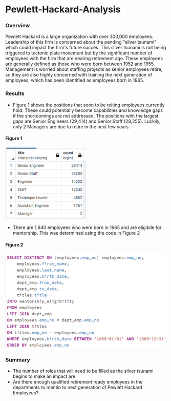# Pewlett-Hackard-Analysis

### Overview
Pewlett Hackard is a large organization with over 300,000 employees. Leadership of this firm is concerned about the pending "silver tsunami" which could impact the firm's future succes. This silver tsunami is not being triggered to tectonic plate movement but by the significant number of employees with the firm that are nearing retirement age. These employees are generally defined as those who were born between 1952 and 1955. Management is worried about staffing projects as senior employees retire, so they are also highly concerned with training the next generation of employees, which has been identified as employees born in 1965.

### Results
* Figure 1 shows the positions that soon to be reiting employees currently hold. These could potentially become capabilities and knowledge gaps if the shortcomings are not addressed. The positions wiht the largest gaps are Senior Engineers (29,414) and Senior Staff (28,255). Luckily, only 2 Managers are due to retire in the next few years.

#### Figure 1
![retiring_titles.png](retiring_titles.png)

* There are 1,940 employees who were born in 1965 and are eligibile for mentorship. This was determined using the code in Figure 2

#### Figure 2
![Mentorship_eligibility.png](Mentorship_eligibility.png)


### Summary
- The number of roles that will need to be filled as the silver tsunami begins to make an impact are
- Are there enough qualified retirement ready employees in the departments to mentio to next generation of Pewlett Hackard Employees?
